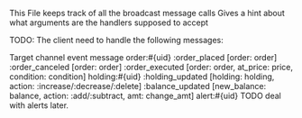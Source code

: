 This File keeps track of all the broadcast message calls
Gives a hint about what arguments are the handlers supposed to accept

TODO:
The client need to handle the following messages:

Target channel           event       message
order:#{uid}        :order_placed    [order: order]
                    :order_canceled  [order: order]
                    :order_executed  [order: order, at_price: price, condition: condition]
holding:#{uid}      :holding_updated [holding: holding, action: :increase/:decrease/:delete]
                    :balance_updated [new_balance: balance, action: :add/:subtract, amt: change_amt]
alert:#{uid}        TODO deal with alerts later.
